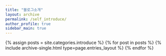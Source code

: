 ```yaml
---
title: "블로그소개"
layout: archive
permalink: /self_introduce/
author_profile: true
sidebar_main: true
---
```


{% assign posts = site.categories.introduce %}
{% for post in posts %} {% include archive-single.html type=page.entries_layout %} {% endfor %}